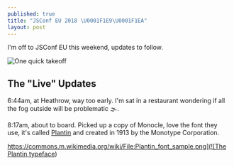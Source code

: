 ```yaml
---
published: true
title: "JSConf EU 2018 \U0001F1E9\U0001F1EA"
layout: post
---
```


I'm off to JSConf EU this weekend, updates to follow.

![One quick takeoff](https://www.ft.com/__origami/service/image/v2/images/raw/https%3A%2F%2Fmedia.giphy.com%2Fmedia%2FO3vYsqwHt1NV6%2Fgiphy.gif?source=uncomplicated.systems)

## The "Live" Updates

6:44am, at Heathrow, way too early. I'm sat in a restaurant wondering if all the fog outside will be problematic 🌫️.

8:17am, about to board. Picked up a copy of Monocle, love the font they use, it's called [Plantin](https://en.m.wikipedia.org/wiki/Plantin_(typeface)) and created in 1913 by the Monotype Corporation.

[https://commons.m.wikimedia.org/wiki/File:Plantin_font_sample.png](![The Plantin typeface](https://www.ft.com/__origami/service/image/v2/images/raw/https%3A%2F%2Fupload.wikimedia.org%2Fwikipedia%2Fcommons%2Fthumb%2F8%2F8f%2FPlantin_font_sample.png%2F868px-Plantin_font_sample.png?source=uncomplicated.systems))
